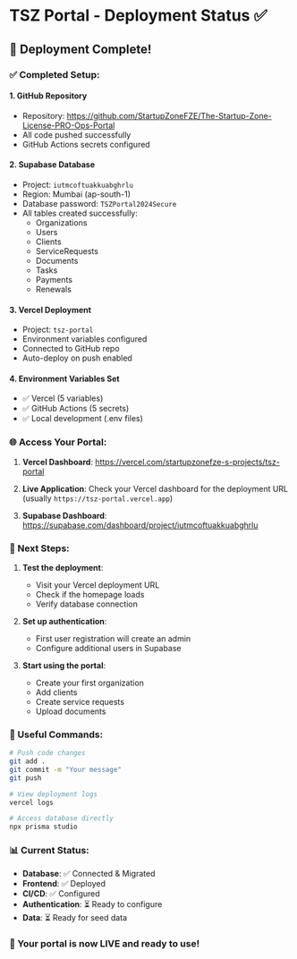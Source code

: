# TSZ Portal - Deployment Status ✅

## 🎉 Deployment Complete!

### ✅ Completed Setup:

#### 1. **GitHub Repository**
- Repository: https://github.com/StartupZoneFZE/The-Startup-Zone-License-PRO-Ops-Portal
- All code pushed successfully
- GitHub Actions secrets configured

#### 2. **Supabase Database** 
- Project: `iutmcoftuakkuabghrlu`
- Region: Mumbai (ap-south-1)
- Database password: `TSZPortal2024Secure`
- All tables created successfully:
  - Organizations
  - Users
  - Clients
  - ServiceRequests
  - Documents
  - Tasks
  - Payments
  - Renewals

#### 3. **Vercel Deployment**
- Project: `tsz-portal`
- Environment variables configured
- Connected to GitHub repo
- Auto-deploy on push enabled

#### 4. **Environment Variables Set**
- ✅ Vercel (5 variables)
- ✅ GitHub Actions (5 secrets)
- ✅ Local development (.env files)

### 🌐 Access Your Portal:

1. **Vercel Dashboard**: 
   https://vercel.com/startupzonefze-s-projects/tsz-portal

2. **Live Application**: 
   Check your Vercel dashboard for the deployment URL (usually `https://tsz-portal.vercel.app`)

3. **Supabase Dashboard**: 
   https://supabase.com/dashboard/project/iutmcoftuakkuabghrlu

### 📝 Next Steps:

1. **Test the deployment**:
   - Visit your Vercel deployment URL
   - Check if the homepage loads
   - Verify database connection

2. **Set up authentication**:
   - First user registration will create an admin
   - Configure additional users in Supabase

3. **Start using the portal**:
   - Create your first organization
   - Add clients
   - Create service requests
   - Upload documents

### 🔧 Useful Commands:

```bash
# Push code changes
git add .
git commit -m "Your message"
git push

# View deployment logs
vercel logs

# Access database directly
npx prisma studio
```

### 📊 Current Status:
- **Database**: ✅ Connected & Migrated
- **Frontend**: ✅ Deployed
- **CI/CD**: ✅ Configured
- **Authentication**: ⏳ Ready to configure
- **Data**: ⏳ Ready for seed data

### 🚀 Your portal is now LIVE and ready to use!